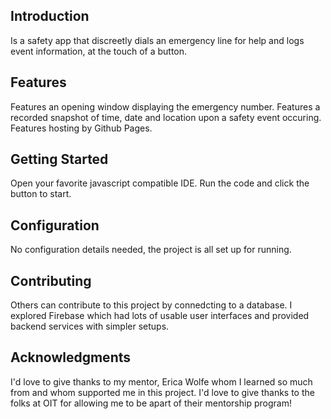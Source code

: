 ## Introduction
Is a safety app that discreetly dials an emergency line for help and logs event information, at the touch of a button.  

## Features
Features an opening window displaying the emergency number.
Features a recorded snapshot of time, date and location upon a safety event occuring. Features hosting by Github Pages.

## Getting Started
Open your favorite javascript compatible IDE. Run the code and click the button to start. 

## Configuration
No configuration details needed, the project is all set up for running.

## Contributing
Others can contribute to this project by connedcting to a database. I explored Firebase which had lots of usable user interfaces and provided backend services with simpler setups.

## Acknowledgments
I'd love to give thanks to my mentor, Erica Wolfe whom I learned so much from and whom supported me in this project. I'd love to give thanks to the folks at OIT for allowing me to be apart of their mentorship program! 
